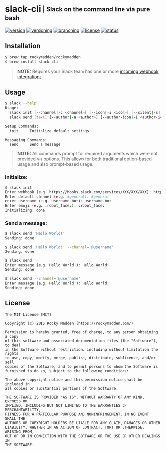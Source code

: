 # slack-cli <sub><sup>| Slack on the command line via pure bash</sup></sub>
[![version](http://img.shields.io/badge/version-v0.3.1-blue.svg)](https://github.com/rockymadden/slack-cli/releases)
[![versioning](http://img.shields.io/badge/versioning-semver-blue.svg)](http://semver.org/)
[![branching](http://img.shields.io/badge/branching-github%20flow-blue.svg)](https://guides.github.com/introduction/flow/)
[![license](http://img.shields.io/badge/license-mit-blue.svg)](https://opensource.org/licenses/MIT)
[![status](http://img.shields.io/badge/status-working-brightgreen.svg)](#)

## Installation
```bash
$ brew tap rockymadden/rockymadden
$ brew install slack-cli
```
> __NOTE:__ Requires your Slack team has one or more
[incoming webhook integrations](https://api.slack.com/incoming-webhooks)

## Usage

```bash
$ slack --help
Usage:
  slack init [--channel|-c <channel>] [--icon|-i <icon>] [--silent|-s] [--username|-u <username>] [--webhook|-w <webhook>]
  slack send [text] [--author|-a <author>] [--author-icon|-I <author-icon-url>] [--author-link|-L <author-link>] [--channel|-c <channel>] [--color|-C <color>] [--image|-i <image-url>] [--pretext|-p <pretext>] [--silent|-s] [--text|-t <text>] [--thumb|-H <thumb-url>] [--title|-t <title>] [--title-link|-l <title-link>]

Setup Commands:
  init     Initialize default settings

Messaging Commands:
  send     Send a message
```

> __NOTE:__ All commands prompt for required arguments which were not provided via options. This
allows for both traditional option-based usage and also prompt-based usage.

### Initialize:

```bash
$ slack init
Enter webhook (e.g. https://hooks.slack.com/services/XXX/XXX/XXX): https://hooks.slack.com/services/XXX/XXX/XXX
Enter default channel (e.g. #general): #general
Enter username (e.g. username-bot): username-bot
Enter emoji (e.g. :robot_face:): :robot_face:
Initializing: done
```

### Send a message:

```bash
$ slack send 'Hello World!'
Sending: done
```

```bash
$ slack send 'Hello World!' --channel='@username'
Sending: done
```

```bash
$ slack send
Enter message (e.g. Hello World!): Hello World!
Sending: done
```

```bash
$ slack send --channel='@username'
Enter message (e.g. Hello World!): Hello World!
Sending: done
```

## License
```
The MIT License (MIT)

Copyright (c) 2015 Rocky Madden (https://rockymadden.com/)

Permission is hereby granted, free of charge, to any person obtaining a copy
of this software and associated documentation files (the "Software"), to deal
in the Software without restriction, including without limitation the rights
to use, copy, modify, merge, publish, distribute, sublicense, and/or sell
copies of the Software, and to permit persons to whom the Software is
furnished to do so, subject to the following conditions:

The above copyright notice and this permission notice shall be included in
all copies or substantial portions of the Software.

THE SOFTWARE IS PROVIDED "AS IS", WITHOUT WARRANTY OF ANY KIND, EXPRESS OR
IMPLIED, INCLUDING BUT NOT LIMITED TO THE WARRANTIES OF MERCHANTABILITY,
FITNESS FOR A PARTICULAR PURPOSE AND NONINFRINGEMENT. IN NO EVENT SHALL THE
AUTHORS OR COPYRIGHT HOLDERS BE LIABLE FOR ANY CLAIM, DAMAGES OR OTHER
LIABILITY, WHETHER IN AN ACTION OF CONTRACT, TORT OR OTHERWISE, ARISING FROM,
OUT OF OR IN CONNECTION WITH THE SOFTWARE OR THE USE OR OTHER DEALINGS IN
THE SOFTWARE.
```
